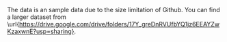 The data is an sample data due to the size limitation of Github.
You can find a larger dataset from \url{https://drive.google.com/drive/folders/17Y_greDnRVUfbYQ1jz6EEAYZwKzaxwnE?usp=sharing}.
